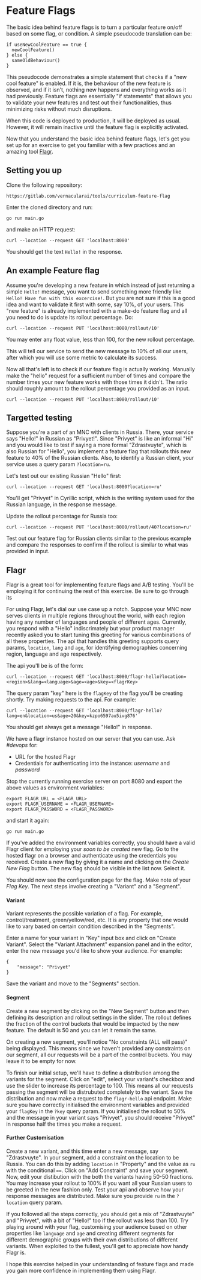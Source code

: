 # Feature Flags

The basic idea behind feature flags is to turn a particular feature on/off based on some flag, or condition. A simple pseudocode translation can be:

```
if useNewCoolFeature == true {
  newCoolFeature()
} else {
  sameOldBehaviour()
}
```

This pseudocode demonstrates a simple statement that checks if a "new cool feature" is enabled. If it is, the behaviour of the new feature is observed, and if it isn't, nothing new happens and everything works as it had previously. Feature flags are essentially "if statements" that allows you to validate your new features and test out their functionalities, thus minimizing risks without much disruptions.

When this code is deployed to production, it will be deployed as usual. However, it will remain inactive until the feature flag is explicitly activated.

Now that you understand the basic idea behind feature flags, let's get you set up for an exercise to get you familiar with a few practices and an amazing tool [Flagr](https://checkr.github.io/flagr/#/home).

## Setting you up

Clone the following repository:

```
https://gitlab.com/vernacularai/tools/curriculum-feature-flag
```

Enter the cloned directory and run:

```
go run main.go
```

and make an HTTP request:

```
curl --location --request GET 'localhost:8080'
```

You should get the text `Hello!` in the response.

## An example Feature flag

Assume you're developing a new feature in which instead of just returning a simple `Hello!` message, you want to send something more friendly like `Hello! Have fun with this excercise!`. But you are not sure if this is a good idea and want to validate it first with some, say 10%, of your users. This "new feature" is already implemented with a make-do feature flag and all you need to do is update its rollout percentage. Do:

```
curl --location --request PUT 'localhost:8080/rollout/10'
```

You may enter any float value, less than 100, for the new rollout percentage.

This will tell our service to send the new message to 10% of all our users, after which you will use some metric to calculate its success.

Now all that's left is to check if our feature flag is actually working. Manually make the "hello" request for a sufficient number of times and compare the number times your new feature works with those times it didn't. The ratio should roughly amount to the rollout percentage you provided as an input.

```
curl --location --request PUT 'localhost:8080/rollout/10'
```

## Targetted testing

Suppose you're a part of an MNC with clients in Russia. There, your service says "Hello!" in Russian as "Privyet!". Since "Privyet" is like an informal "Hi" and you would like to test if saying a more formal "Zdrastvuyte", which is also Russian for "Hello", you implement a feature flag that rollouts this new feature to 40% of the Russian clients. Also, to identify a Russian client, your service uses a query param `?location=ru`.

Let's test out our existing Russian "Hello" first:

```
curl --location --request GET 'localhost:8080?location=ru'
```

You'll get "Privyet" in Cyrillic script, which is the writing system used for the Russian language, in the response message.

Update the rollout percentage for Russia too:

```
curl --location --request PUT 'localhost:8080/rollout/40?location=ru'
```

Test out our feature flag for Russian clients similar to the previous example and compare the responses to confirm if the rollout is similar to what was provided in input.


## Flagr

Flagr is a great tool for implementing feature flags and A/B testing. You'll be employing it for continuing the rest of this exercise. Be sure to go through its 

For using Flagr, let's dial our use case up a notch. Suppose your MNC now serves clients in multiple regions throughout the world, with each region having any number of languages and people of different ages. Currently, you respond with a "Hello" indiscrimately but your product manager recently asked you to start tuning this greeting for various combinations of all these properties. The api that handles this greeting supports query params, `location`, `lang` and `age`, for identifying demographies concerning region, language and age respectively.

The api you'll be is of the form:

```
curl --location --request GET 'localhost:8080/flagr-hello?location=<region>&lang=<language>&age=<age>&key=<flagrKey>
```

The query param "key" here is the `flagKey` of the flag you'll be creating shortly. Try making requests to the api. For example:

```
curl --location --request GET 'localhost:8080/flagr-hello?lang=en&location=us&age=20&key=kzpo6597au5ivg876'
```

You should get always get a message "Hello!" in response.

We have a flagr instance hosted on our server that you can use. Ask _#devops_ for:
* URL for the hosted Flagr
* Credentials for authenticating into the instance: _username_ and _password_

Stop the currently running exercise server on port 8080 and export the above values as environment variables:

```
export FLAGR_URL = <FLAGR_URL>
export FLAGR_USERNAME = <FLAGR_USERNAME>
export FLAGR_PASSWORD = <FLAGR_PASSWORD>
```

and start it again:

```
go run main.go
```

If you've added the environment variables correctly, you should have a valid Flagr client for employing your _soon to be created_ new flag. Go to the hosted flagr on a browser and authenticate using the credentials you received. Create a new flag by giving it a name and clicking on the _Create New Flag_ button. The new flag should be visible in the list now. Select it.

You should now see the configuration page for the flag. Make note of your _Flag Key_. The next steps involve creating a "Variant" and a "Segment".

#### Variant

Variant represents the possible variation of a flag. For example, control/treatment, green/yellow/red, etc. It is any property that one would like to vary based on certain condition described in the "Segments".

Enter a name for your variant in "Key" input box and click on "Create Variant". Select the "Variant Attachment" expansion panel and in the editor, enter the new message you'd like to show your audience. For example:

```
{
	"message": "Privyet"
}
```

Save the variant and move to the "Segments" section.

#### Segment

Create a new segment by clicking on the "New Segment" button and then defining its description and rollout settings in the slider. The rollout defines the fraction of the control buckets that would be impacted by the new feature. The default is 50 and you can let it remain the same.

On creating a new segment, you'll notice "No constraints (ALL will pass)" being displayed. This means since we haven't provided any constraints on our segment, all our requests will be a part of the control buckets. You may leave it to be empty for now.

To finish our initial setup, we'll have to define a distribution among the variants for the segment. Click on "edit", select your variant's checkbox and use the slider to increase its percentage to 100. This means all our requests passing the segment will be distrubuted completely to the variant. Save the distribution and now make a request to the `flagr-hello` api endpoint. Make sure you have correctly initialised the environment variables and provided your `flagKey` in the `?key` query param. If you initialised the rollout to 50% and the message in your variant says "Privyet", you should receive "Privyet" in response half the times you make a request.

#### Further Customisation

Create a new variant, and this time enter a new message, say "Zdrastvuyte". In your segment, add a constraint on the location to be Russia. You can do this by adding `location` in "Property" and the value as `ru` with the conditional `==`. Click on "Add Constraint" and save your segment. Now, edit your distibution with the both the variants having 50-50 fractions. You may increase your rollout to 100% if you want all your Russian users to be greeted in the new fashion only. Test your api and observe how your response messages are distributed. Make sure you provide `ru` in the `?location` query param.

If you followed all the steps correctly, you should get a mix of "Zdrastvuyte" and "Privyet", with a bit of "Hello!" too if the rollout was less than 100. Try playing around with your flag, customising your audience based on other properties like `language` and `age` and creating different segments for different demographic groups with their own distributions of different variants. When exploited to the fullest, you'll get to appreciate how handy Flagr is.

I hope this exercise helped in your understanding of feature flags and made you gain more confidence in implementing them using Flagr. 
